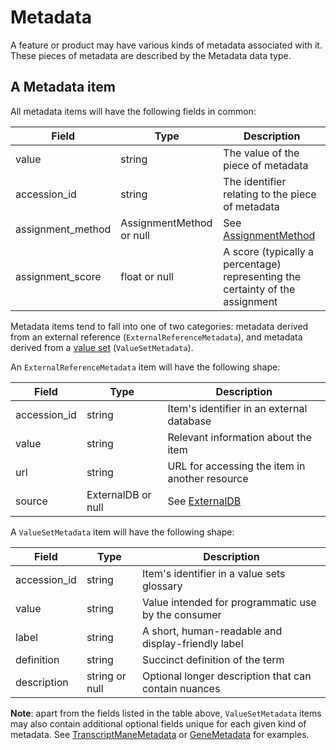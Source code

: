 # Metadata

A feature or product may have various kinds of metadata associated with it. These pieces of metadata are described by the Metadata data type.

## A Metadata item

All metadata items will have the following fields in common:

| Field        				  | Type                        |Description 																			   |   
|-----------------------|-----------------------------|----------------------------------------------------|
| value        					| string                    	| The value of the piece of metadata   
| accession_id 					| string 											| The identifier relating to the piece of metadata
| assignment_method    	| AssignmentMethod or null   	| See [AssignmentMethod](./assignment_method.md)
| assignment_score    	| float or null   					 	| A score (typically a percentage) representing the certainty of the assignment

Metadata items tend to fall into one of two categories: metadata derived from an external reference (`ExternalReferenceMetadata`), and metadata derived from a [value set](./value_set.md) (`ValueSetMetadata`).

An `ExternalReferenceMetadata` item will have the following shape:

| Field          | Type                | Description 																				|
|----------------|---------------------|----------------------------------------------------|
| accession_id   | string              | Item's identifier in an external database
| value          | string              | Relevant information about the item
| url            | string              | URL for accessing the item in another resource
| source         | ExternalDB or null  | See [ExternalDB](./external_db.md)

A `ValueSetMetadata` item will have the following shape:

| Field          				| Type                       | Description 																										 |
|-----------------------|----------------------------|-----------------------------------------------------------------|
| accession_id   				| string                     | Item's identifier in a value sets glossary
| value          				| string                     | Value intended for programmatic use by the consumer
| label          				| string                     | A short, human-readable and display-friendly label
| definition     				| string                     | Succinct definition of the term
| description    				| string or null             | Optional longer description that can contain nuances


**Note**: apart from the fields listed in the table above, `ValueSetMetadata` items may also contain additional optional fields unique for each given kind of metadata. See [TranscriptManeMetadata](./transcript_metadata.md) or [GeneMetadata](./gene_metadata.md) for examples.

